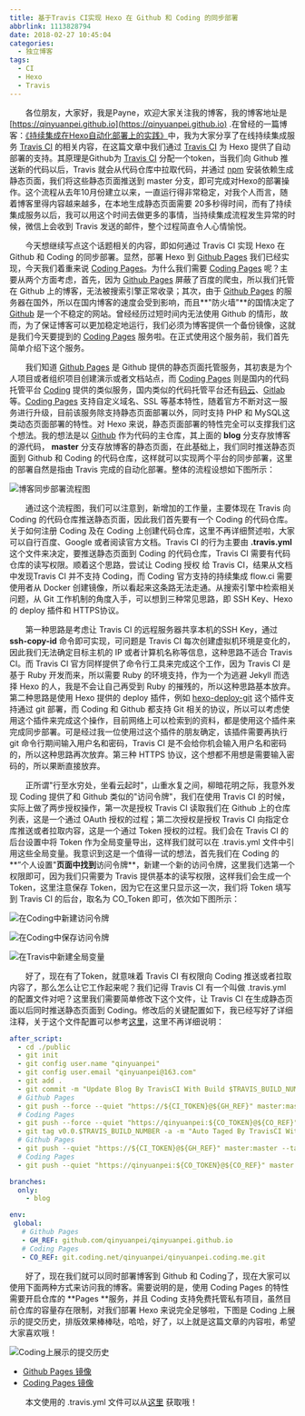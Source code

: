 ```yaml
---
title: 基于Travis CI实现 Hexo 在 Github 和 Coding 的同步部署
abbrlink: 1113828794
date: 2018-02-27 10:45:04
categories:
  - 独立博客
tags:
  - CI
  - Hexo
  - Travis
---
```

&emsp;&emsp;各位朋友，大家好，我是Payne，欢迎大家关注我的博客，我的博客地址是 [https://qinyuanpei.github.io](https://qinyuanpei.github.io) .在曾经的一篇博客：[《持续集成在Hexo自动化部署上的实践》](https://qinyuanpei.github.io/posts/3521618732/)中，我为大家分享了在线持续集成服务  [Travis CI](https://www.travis-ci.org/) 的相关内容，在这篇文章中我们通过  [Travis CI](https://www.travis-ci.org/) 为 Hexo 提供了自动部署的支持。其原理是Github为 [Travis CI](https://www.travis-ci.org/) 分配一个token，当我们向 Github 推送新的代码以后，Travis 就会从代码仓库中拉取代码，并通过 [npm](https://www.npmjs.com/) 安装依赖生成静态页面，我们将这些静态页面推送到 master 分支，即可完成对Hexo的部署操作。这个流程从去年10月份建立以来，一直运行得非常稳定，对我个人而言，随着博客里得内容越来越多，在本地生成静态页面需要
20多秒得时间，而有了持续集成服务以后，我可以用这个时间去做更多的事情，当持续集成流程发生异常的时候，微信上会收到 Travis 发送的邮件，整个过程简直令人心情愉悦。

&emsp;&emsp;今天想继续写点这个话题相关的内容，即如何通过 Travis CI 实现 Hexo 在 Github 和 Coding 的同步部署。显然，部署 Hexo 到 [Github Pages](https://pages.github.com/) 我们已经实现，今天我们着重来说 [Coding Pages](https://coding.net/pages/)。为什么我们需要 [Coding Pages](https://coding.net/pages/) 呢？主要从两个方面考虑，首先，因为 [Github Pages](https://pages.github.com/) 屏蔽了百度的爬虫，所以我们托管在 Github 上的博客，无法被搜索引擎正常收录；其次，由于 [Github Pages](https://pages.github.com/) 的服务器在国外，所以在国内博客的速度会受到影响，而且**"防火墙"**的国情决定了 [Github](https://github.com) 是一个不稳定的网站。曾经经历过短时间内无法使用 Github 的情形，故而，为了保证博客可以更加稳定地运行，我们必须为博客提供一个备份镜像，这就是我们今天要提到的 [Coding Pages](https://coding.net/pages/) 服务啦。在正式使用这个服务前，我们首先简单介绍下这个服务。

&emsp;&emsp;我们知道 [Github Pages](https://pages.github.com/) 是 Github 提供的静态页面托管服务，其初衷是为个人项目或者组织项目创建演示或者文档站点，而 [Coding Pages](https://coding.net/pages/) 则是国内的代码托管平台 [Coding](https://coding.net/git) 提供的类似服务，国内类似的代码托管平台还有[码云](https://gitee.com/login)、[Gitlab](https://about.gitlab.com/) 等。[Coding Pages](https://coding.net/pages/) 支持自定义域名、SSL 等基本特性，随着官方不断对这一服务进行升级，目前该服务除支持静态页面部署以外，同时支持 PHP 和 MySQL这类动态页面部署的特性。对 Hexo 来说，静态页面部署的特性完全可以支撑我们这个想法。我的想法是以 [Github](https://github.com/qinyuanpei/qinyuanpei.github.io) 作为代码的主仓库，其上面的 **blog** 分支存放博客的源代码， **master** 分支存放博客的静态页面，在此基础上，我们同时推送静态页面到 Github 和 Coding 的代码仓库，这样就可以实现两个平台的同步部署，这里的部署自然是指由 Travis 完成的自动化部署。整体的流程设想如下图所示：

![博客同步部署流程图](http://img.blog.csdn.net/2018022714101472)

&emsp;&emsp;通过这个流程图，我们可以注意到，新增加的工作量，主要体现在 Travis 向 Coding 的代码仓库推送静态页面，因此我们首先要有一个 Coding 的代码仓库。关于如何注册 Coding 及在 Coding 上创建代码仓库，这里不再详细赘述啦，大家可以自行百度、Google 或者阅读官方文档。Travis CI 的行为主要由 **.travis.yml** 这个文件来决定，要推送静态页面到 Coding 的代码仓库，Travis CI 需要有代码仓库的读写权限。顺着这个思路，尝试让 Coding 授权 给 Travis CI，结果从文档中发现Travis CI 并不支持 Coding，而 Coding 官方支持的持续集成 flow.ci 需要使用者从 Docker 创建镜像，所以看起来这条路无法走通。从搜索引擎中检索相关问题，从 Git 工作机制的角度入手，可以想到三种常见思路，即 SSH Key、Hexo 的 deploy 插件和 HTTPS协议。

&emsp;&emsp;第一种思路是考虑让 Travis CI 的远程服务器共享本机的SSH Key，通过 **ssh-copy-id** 命令即可实现，可问题是 Travis CI 每次创建虚拟机环境是变化的，因此我们无法确定目标主机的 IP 或者计算机名称等信息，这种思路不适合 Travis CI。而 Travis CI 官方同样提供了命令行工具来完成这个工作，因为 Travis CI 是基于 Ruby 开发而来，所以需要 Ruby 的环境支持，作为一个为逃避 Jekyll 而选择 Hexo 的人，我是不会让自己再受到 Ruby 的摧残的，所以这种思路基本放弃。第二种思路是使用 Hexo 提供的 deploy 插件，例如 [hexo-deploy-git](https://github.com/hexojs/hexo-deployer-git) 这个插件支持通过 git 部署，而 Coding 和 Github 都支持 Git 相关的协议，所以可以考虑使用这个插件来完成这个操作，目前网络上可以检索到的资料，都是使用这个插件来完成同步部署。可是经过我一位使用过这个插件的朋友确定，该插件需要再执行 git 命令行期间输入用户名和密码，Travis CI 是不会给你机会输入用户名和密码的，所以这种思路再次放弃。第三种 HTTPS 协议，这个想都不用想是需要输入密码的，所以果断直接放弃。

&emsp;&emsp;正所谓"行至水穷处，坐看云起时"，山重水复之间，柳暗花明之际，我意外发现 Coding 提供了和 Github 类似的"访问令牌"，我们在使用 Travis CI 的时候，实际上做了两步授权操作，第一次是授权 Travis CI 读取我们在 Github 上的仓库列表，这是一个通过 OAuth 授权的过程；第二次授权是授权 Travis CI 向指定仓库推送或者拉取内容，这是一个通过 Token 授权的过程。我们会在 Travis CI 的后台设置中将 Token 作为全局变量导出，这样我们就可以在 .travis.yml 文件中引用这些全局变量。我意识到这是一个值得一试的想法，首先我们在 Coding 的**”个人设置"**页面中找到**访问令牌**，新建一个新的访问令牌，这里我们选第一个权限即可，因为我们只需要为 Travis 提供基本的读写权限，这样我们会生成一个 Token，这里注意保存 Token，因为它在这里只显示这一次，我们将 Token 填写到 Travis CI 的后台，取名为 CO_Token 即可，依次如下图所示：

![在Coding中新建访问令牌](http://img.blog.csdn.net/20180227150043442)

![在Coding中保存访问令牌](http://img.blog.csdn.net/20180227150136197)

![在Travis中新建全局变量](https://ws1.sinaimg.cn/large/4c36074fly1fzixbhjw8vj216909p74i.jpg)

&emsp;&emsp;好了，现在有了Token，就意味着 Travis CI 有权限向 Coding 推送或者拉取内容了，那么怎么让它工作起来呢？我们记得 Travis CI 有一个叫做 .travis.yml 的配置文件对吧？这里我们需要简单修改下这个文件，让 Travis CI 在生成静态页面以后同时推送静态页面到 Coding。修改后的关键配置如下，我已经写好了详细注释，关于这个文件配置可以参考[这里](https://docs.travis-ci.com/)，这里不再详细说明：

```yml
after_script:
  - cd ./public
  - git init
  - git config user.name "qinyuanpei"
  - git config user.email "qinyuanpei@163.com"
  - git add .
  - git commit -m "Update Blog By TravisCI With Build $TRAVIS_BUILD_NUMBER"
  # Github Pages
  - git push --force --quiet "https://${CI_TOKEN}@${GH_REF}" master:master 
  # Coding Pages
  - git push --force --quiet "https://qinyuanpei:${CO_TOKEN}@${CO_REF}" master:master
  - git tag v0.0.$TRAVIS_BUILD_NUMBER -a -m "Auto Taged By TravisCI With Build $TRAVIS_BUILD_NUMBER"
  # Github Pages
  - git push --quiet "https://${CI_TOKEN}@${GH_REF}" master:master --tags
  # Coding Pages
  - git push --quiet "https://qinyuanpei:${CO_TOKEN}@${CO_REF}" master:master --tags

branches:
  only:
    - blog

env:
 global:
   # Github Pages
   - GH_REF: github.com/qinyuanpei/qinyuanpei.github.io
   # Coding Pages
   - CO_REF: git.coding.net/qinyuanpei/qinyuanpei.coding.me.git
```
&emsp;&emsp;好了，现在我们就可以同时部署博客到 Github 和 Coding了，现在大家可以使用下面两种方式来访问我的博客。需要说明的是，使用 Coding Pages 的特性需要开启仓库的 **Pages **服务，并且 Coding 支持免费托管私有项目，虽然目前仓库的容量存在限制，对我们部署 Hexo 来说完全足够啦，下图是 Coding 上展示的提交历史，排版效果棒棒哒，哈哈，好了，以上就是这篇文章的内容啦，希望大家喜欢哦！

![Coding上展示的提交历史](https://ws1.sinaimg.cn/large/4c36074fly1fzix8o2p1ij20t40h4t9n.jpg)

* [Github Pages 镜像](https://qinyuanpei.github.io)
* [Coding Pages 镜像](http://qinyuanpei.coding.me)

&emsp;&emsp;本文使用的 .travis.yml 文件可以从[这里](https://github.com/qinyuanpei/qinyuanpei.github.io/blob/blog/.travis.yml) 获取哦！